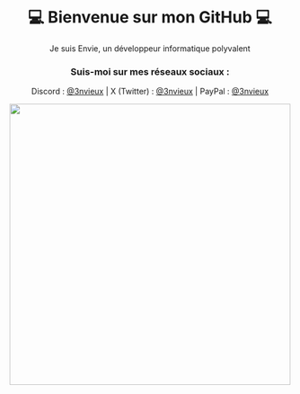 <div align="center">

# 💻 Bienvenue sur mon GitHub 💻  
<p>Je suis Envie, un développeur informatique polyvalent</p>
<h3>Suis-moi sur mes réseaux sociaux :</h3>

Discord : [@3nvieux](https://github.com/3nvieux) | 
X (Twitter) : [@3nvieux](https://x.com/3nvieux) | 
PayPal : [@3nvieux](paypal.me/3nvieux)

<img src="https://github.com/user-attachments/assets/3309a257-0080-4ec8-b3e2-882c9e136867" width="500">

</div>
